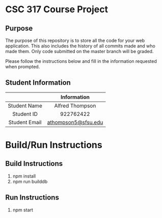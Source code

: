 # CSC 317 Course Project

## Purpose

The purpose of this repository is to store all the code for your web application. This also includes the history of all commits made and who made them. Only code submitted on the master branch will be graded.

Please follow the instructions below and fill in the information requested when prompted.

## Student Information

|               |     Information     |
|:-------------:|:-------------------:|
| Student Name  |   Alfred Thompson   |
| Student ID    |      922762422      |
| Student Email | athompson5@sfsu.edu |



# Build/Run Instructions

## Build Instructions
1. npm install
2. npm run builddb

## Run Instructions
1. npm start